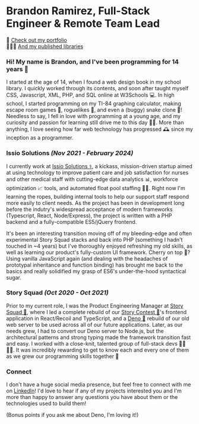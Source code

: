 # Brandon Ramirez, Full-Stack Engineer & Remote Team Lead

📒 [Check out my portfolio](https://brr.dev)  
🧑🏻‍💻 [And my published libraries](https://github.com/brr-dev)

<!--![Brandon's github stats](https://github-readme-stats.vercel.app/api?username=bramirez96&show_icons=true&theme=cobalt)-->

### Hi! My name is Brandon, and I've been programming for 14 years 👴

I started at the age of 14, when I found a web design book in my school library. I quickly worked through its contents, and soon after taught myself CSS, Javascript, XML, PHP, and SQL online at W3Schools 💻. In high school, I started programming on my TI-84 graphing calculator, making escape room games 🚪, roguelikes 🤺, and even a (buggy) snake clone 🐍! Needless to say, I fell in love with programming at a young age, and my curiosity and passion for learning still drive me to this day 👨‍💻. More than anything, I love seeing how far web technology has progressed 🕰 since my inception as a programmer.

### Issio Solutions _(Nov 2021 - February 2024)_

I currently work at [Issio Solutions ⚕](https://www.issio.com), a kickass, mission-driven startup aimed at using technology to improve patient care and job satisfaction for nurses and other medical staff with cutting-edge data analytics 📊, workforce optimization 📈 tools, and automated float pool staffing 👩‍💼. Right now I'm learning the ropes, building internal tools to help our support staff respond more easily to client needs. As the project has been in development long before the indutry's widespread acceptance of modern frameworks (Typescript, React, Node/Express), the project is written with a PHP backend and a fully-compatible ES5/jQuery frontend.

It's been an interesting transition moving off of my bleeding-edge and often experimental Story Squad stacks and back into PHP (something I hadn't touched in ~4 years) but I've thoroughly enjoyed refreshing my old skills, as well as learning our product's fully-custom UI framework. Cherry on top 🍒? Using vanilla JavaScript again (and dealing with the headaches of prototypal inheritance and function binding) has brought me back to the basics and really solidified my grasp of ES6's under-the-hood syntactical sugar.

### Story Squad _(Oct 2020 - Oct 2021)_

Prior to my current role, I was the Product Engineering Manager at [Story Squad 📃](https://github.com/story-squad), where I led a complete rebuild of our [Story Contest 🏅](https://clash.storysquad.app)'s frontend application in React/Recoil and TypeScript, and a [Deno 🦎](https://deno.land) rebuild of our old web server to be used across all of our future applications. Later, as our needs grew, I had to convert our Deno server to Node.js, but the architectural patterns and strong typing made the framework transition fast and easy. I worked with a close-knit, talented group of full-stack devs 👩‍🔬👨‍💻. It was incredibly rewarding to get to know each and every one of them as we grew our programming skills together 👐

### Connect

I don't have a huge social media presence, but feel free to connect with me on [LinkedIn](http://www.linkedin.com/in/bramirez96)! I'd love to hear if any of my projects interested you and I'm more than happy to answer any questions you have about them or the technologies used to build them!

(Bonus points if you ask me about Deno, I'm loving it!)

